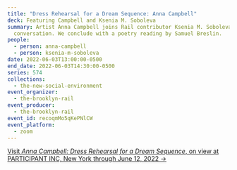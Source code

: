 ```yaml
---
title: "Dress Rehearsal for a Dream Sequence: Anna Campbell"
deck: Featuring Campbell and Ksenia M. Soboleva
summary: Artist Anna Campbell joins Rail contributor Ksenia M. Soboleva for a
  conversation. We conclude with a poetry reading by Samuel Breslin.
people:
  - person: anna-campbell
  - person: ksenia-m-soboleva
date: 2022-06-03T13:00:00-0500
end_date: 2022-06-03T14:30:00-0500
series: 574
collections:
  - the-new-social-environment
event_organizer:
  - the-brooklyn-rail
event_producer:
  - the-brooklyn-rail
event_id: recoqmMo5qKePNlCW
event_platform:
  - zoom
---
```

[Visit *Anna Campbell: Dress Rehearsal for a Dream Sequence*, on view at PARTICIPANT INC, New York through June 12, 2022 →](http://participantinc.org/seasons/season-20/dress-rehearsal-for-a-dream-sequence)